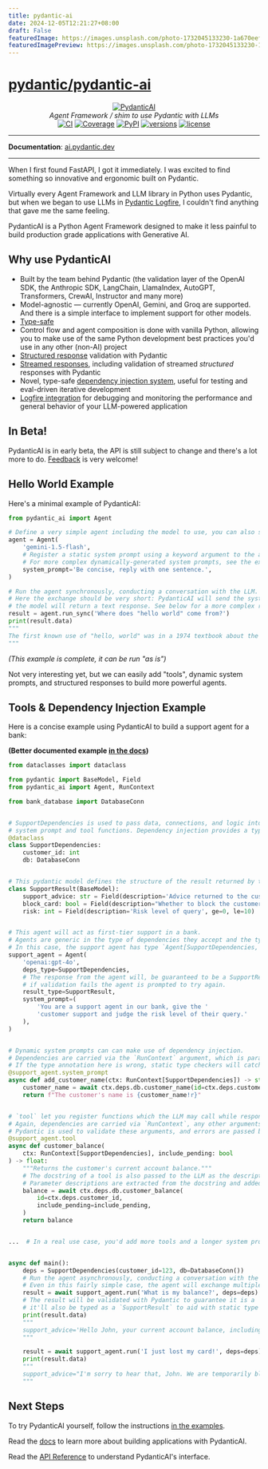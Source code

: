 ```yaml
---
title: pydantic-ai
date: 2024-12-05T12:21:27+08:00
draft: False
featuredImage: https://images.unsplash.com/photo-1732045133230-1a670eef8620?ixid=M3w0NjAwMjJ8MHwxfHJhbmRvbXx8fHx8fHx8fDE3MzMzNzI0NjJ8&ixlib=rb-4.0.3
featuredImagePreview: https://images.unsplash.com/photo-1732045133230-1a670eef8620?ixid=M3w0NjAwMjJ8MHwxfHJhbmRvbXx8fHx8fHx8fDE3MzMzNzI0NjJ8&ixlib=rb-4.0.3
---
```


# [pydantic/pydantic-ai](https://github.com/pydantic/pydantic-ai)

<div align="center">
  <a href="https://ai.pydantic.dev/">
    <picture>
      <source media="(prefers-color-scheme: dark)" srcset="https://ai.pydantic.dev/img/pydantic-ai-dark.svg">
      <img src="https://ai.pydantic.dev/img/pydantic-ai-light.svg" alt="PydanticAI">
    </picture>
  </a>
</div>
<div align="center">
  <em>Agent Framework / shim to use Pydantic with LLMs</em>
</div>
<div align="center">
  <a href="https://github.com/pydantic/pydantic-ai/actions/workflows/ci.yml?query=branch%3Amain"><img src="https://github.com/pydantic/pydantic-ai/actions/workflows/ci.yml/badge.svg?event=push" alt="CI"></a>
  <a href="https://coverage-badge.samuelcolvin.workers.dev/redirect/pydantic/pydantic-ai"><img src="https://coverage-badge.samuelcolvin.workers.dev/pydantic/pydantic-ai.svg" alt="Coverage"></a>
  <a href="https://pypi.python.org/pypi/pydantic-ai"><img src="https://img.shields.io/pypi/v/pydantic-ai.svg" alt="PyPI"></a>
  <a href="https://github.com/pydantic/pydantic-ai"><img src="https://img.shields.io/pypi/pyversions/pydantic-ai.svg" alt="versions"></a>
  <a href="https://github.com/pydantic/pydantic-ai/blob/main/LICENSE"><img src="https://img.shields.io/github/license/pydantic/pydantic-ai.svg?v" alt="license"></a>
</div>

---

**Documentation**: [ai.pydantic.dev](https://ai.pydantic.dev/)

---

When I first found FastAPI, I got it immediately. I was excited to find something so innovative and ergonomic built on Pydantic.

Virtually every Agent Framework and LLM library in Python uses Pydantic, but when we began to use LLMs in [Pydantic Logfire](https://pydantic.dev/logfire), I couldn't find anything that gave me the same feeling.

PydanticAI is a Python Agent Framework designed to make it less painful to build production grade applications with Generative AI.

## Why use PydanticAI

* Built by the team behind Pydantic (the validation layer of the OpenAI SDK, the Anthropic SDK, LangChain, LlamaIndex, AutoGPT, Transformers, CrewAI, Instructor and many more)
* Model-agnostic — currently OpenAI, Gemini, and Groq are supported. And there is a simple interface to implement support for other models.
* [Type-safe](https://ai.pydantic.dev/agents/#static-type-checking)
* Control flow and agent composition is done with vanilla Python, allowing you to make use of the same Python development best practices you'd use in any other (non-AI) project
* [Structured response](https://ai.pydantic.dev/results/#structured-result-validation) validation with Pydantic
* [Streamed responses](https://ai.pydantic.dev/results/#streamed-results), including validation of streamed _structured_ responses with Pydantic
* Novel, type-safe [dependency injection system](https://ai.pydantic.dev/dependencies/), useful for testing and eval-driven iterative development
* [Logfire integration](https://ai.pydantic.dev/logfire/) for debugging and monitoring the performance and general behavior of your LLM-powered application

## In Beta!

PydanticAI is in early beta, the API is still subject to change and there's a lot more to do.
[Feedback](https://github.com/pydantic/pydantic-ai/issues) is very welcome!

## Hello World Example

Here's a minimal example of PydanticAI:

```py
from pydantic_ai import Agent

# Define a very simple agent including the model to use, you can also set the model when running the agent.
agent = Agent(
    'gemini-1.5-flash',
    # Register a static system prompt using a keyword argument to the agent.
    # For more complex dynamically-generated system prompts, see the example below.
    system_prompt='Be concise, reply with one sentence.',
)

# Run the agent synchronously, conducting a conversation with the LLM.
# Here the exchange should be very short: PydanticAI will send the system prompt and the user query to the LLM,
# the model will return a text response. See below for a more complex run.
result = agent.run_sync('Where does "hello world" come from?')
print(result.data)
"""
The first known use of "hello, world" was in a 1974 textbook about the C programming language.
"""
```

_(This example is complete, it can be run "as is")_

Not very interesting yet, but we can easily add "tools", dynamic system prompts, and structured responses to build more powerful agents.

## Tools & Dependency Injection Example

Here is a concise example using PydanticAI to build a support agent for a bank:

**(Better documented example [in the docs](https://ai.pydantic.dev/#tools-dependency-injection-example))**

```py
from dataclasses import dataclass

from pydantic import BaseModel, Field
from pydantic_ai import Agent, RunContext

from bank_database import DatabaseConn


# SupportDependencies is used to pass data, connections, and logic into the model that will be needed when running
# system prompt and tool functions. Dependency injection provides a type-safe way to customise the behavior of your agents.
@dataclass
class SupportDependencies:
    customer_id: int
    db: DatabaseConn


# This pydantic model defines the structure of the result returned by the agent.
class SupportResult(BaseModel):
    support_advice: str = Field(description='Advice returned to the customer')
    block_card: bool = Field(description="Whether to block the customer's card")
    risk: int = Field(description='Risk level of query', ge=0, le=10)


# This agent will act as first-tier support in a bank.
# Agents are generic in the type of dependencies they accept and the type of result they return.
# In this case, the support agent has type `Agent[SupportDependencies, SupportResult]`.
support_agent = Agent(
    'openai:gpt-4o',
    deps_type=SupportDependencies,
    # The response from the agent will, be guaranteed to be a SupportResult,
    # if validation fails the agent is prompted to try again.
    result_type=SupportResult,
    system_prompt=(
        'You are a support agent in our bank, give the '
        'customer support and judge the risk level of their query.'
    ),
)


# Dynamic system prompts can can make use of dependency injection.
# Dependencies are carried via the `RunContext` argument, which is parameterized with the `deps_type` from above.
# If the type annotation here is wrong, static type checkers will catch it.
@support_agent.system_prompt
async def add_customer_name(ctx: RunContext[SupportDependencies]) -> str:
    customer_name = await ctx.deps.db.customer_name(id=ctx.deps.customer_id)
    return f"The customer's name is {customer_name!r}"


# `tool` let you register functions which the LLM may call while responding to a user.
# Again, dependencies are carried via `RunContext`, any other arguments become the tool schema passed to the LLM.
# Pydantic is used to validate these arguments, and errors are passed back to the LLM so it can retry.
@support_agent.tool
async def customer_balance(
    ctx: RunContext[SupportDependencies], include_pending: bool
) -> float:
    """Returns the customer's current account balance."""
    # The docstring of a tool is also passed to the LLM as the description of the tool.
    # Parameter descriptions are extracted from the docstring and added to the parameter schema sent to the LLM.
    balance = await ctx.deps.db.customer_balance(
        id=ctx.deps.customer_id,
        include_pending=include_pending,
    )
    return balance


...  # In a real use case, you'd add more tools and a longer system prompt


async def main():
    deps = SupportDependencies(customer_id=123, db=DatabaseConn())
    # Run the agent asynchronously, conducting a conversation with the LLM until a final response is reached.
    # Even in this fairly simple case, the agent will exchange multiple messages with the LLM as tools are called to retrieve a result.
    result = await support_agent.run('What is my balance?', deps=deps)
    # The result will be validated with Pydantic to guarantee it is a `SupportResult`, since the agent is generic,
    # it'll also be typed as a `SupportResult` to aid with static type checking.
    print(result.data)
    """
    support_advice='Hello John, your current account balance, including pending transactions, is $123.45.' block_card=False risk=1
    """

    result = await support_agent.run('I just lost my card!', deps=deps)
    print(result.data)
    """
    support_advice="I'm sorry to hear that, John. We are temporarily blocking your card to prevent unauthorized transactions." block_card=True risk=8
    """
```

## Next Steps

To try PydanticAI yourself, follow the instructions [in the examples](https://ai.pydantic.dev/examples/).

Read the [docs](https://ai.pydantic.dev/agents/) to learn more about building applications with PydanticAI.

Read the [API Reference](https://ai.pydantic.dev/api/agent/) to understand PydanticAI's interface.
